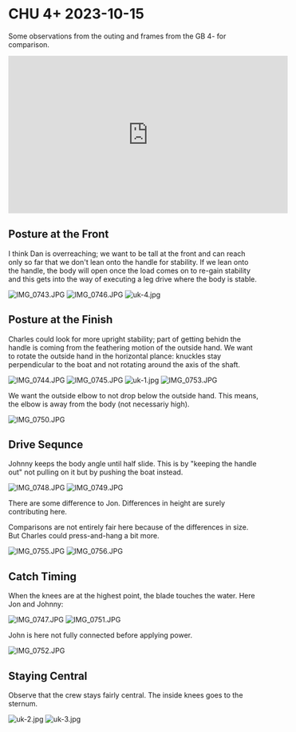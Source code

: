 
# CHU 4+ 2023-10-15

Some observations from the outing and frames from the GB 4- for
comparison.

<iframe width="560" height="315" src="https://www.youtube.com/embed/f-1jsuvYDiY?si=VuFgTtBL1YEDL-5H" title="YouTube video player" frameborder="0" allow="accelerometer; autoplay; clipboard-write; encrypted-media; gyroscope; picture-in-picture; web-share" allowfullscreen></iframe>

## Posture at the Front

I think Dan is overreaching; we want to be tall at the front and can
reach only so far that we don't lean onto the handle for stability. If
we lean onto the handle, the body will open once the load comes on to
re-gain stability and this gets into the way of executing a leg drive
where the body is stable.

![IMG_0743.JPG](IMG_0743.JPG)
![IMG_0746.JPG](IMG_0746.JPG)
![uk-4.jpg](uk-4.jpg)

## Posture at the Finish

Charles could look for more upright stability; part of getting behidn
the handle is coming from the feathering motion of the outside hand. We
want to rotate the outside hand in the horizontal plance: knuckles stay
perpendicular to the boat and not rotating around the axis of the shaft.

![IMG_0744.JPG](IMG_0744.JPG)
![IMG_0745.JPG](IMG_0745.JPG)
![uk-1.jpg](uk-1.jpg)
![IMG_0753.JPG](IMG_0753.JPG)

We want the outside elbow to not drop below the outside hand. This
means, the elbow is away from the body (not necessariy high).

![IMG_0750.JPG](IMG_0750.JPG)

## Drive Sequnce

Johnny keeps the body angle until half slide. This is by "keeping the
handle out" not pulling on it but by pushing the boat instead.

![IMG_0748.JPG](IMG_0748.JPG)
![IMG_0749.JPG](IMG_0749.JPG)

There are some difference to Jon. Differences in height are surely
contributing here.

Comparisons are not entirely fair here because of the differences in
size. But Charles could press-and-hang a bit more.

![IMG_0755.JPG](IMG_0755.JPG)
![IMG_0756.JPG](IMG_0756.JPG)

## Catch Timing

When the knees are at the highest point, the blade touches the water.
Here Jon and Johnny:

![IMG_0747.JPG](IMG_0747.JPG)
![IMG_0751.JPG](IMG_0751.JPG)

John is here not fully connected before applying power. 

![IMG_0752.JPG](IMG_0752.JPG)

## Staying Central

Observe that the crew stays fairly central. The inside knees goes to the
sternum.

![uk-2.jpg](uk-2.jpg)
![uk-3.jpg](uk-3.jpg)
